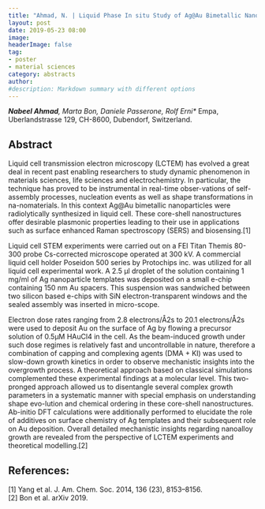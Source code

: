 ```yaml
---
title: "Ahmad, N. | Liquid Phase In situ Study of Ag@Au Bimetallic Nanostructures"
layout: post
date: 2019-05-23 08:00
image:
headerImage: false
tag:
- poster
- material sciences
category: abstracts
author:
#description: Markdown summary with different options
---
```


_**Nabeel Ahmad**, Marta Bon, Daniele Passerone, Rolf Erni*_
Empa, Uberlandstrasse 129, CH-8600, Dubendorf, Switzerland.<br/>


## Abstract

Liquid cell transmission electron microscopy (LCTEM) has evolved a great deal in recent past enabling researchers to study dynamic phenomenon in materials sciences, life sciences and electrochemistry. In particular, the technique has proved to be instrumental in real-time obser-vations of self-assembly processes, nucleation events as well as shape transformations in na-nomaterials. In this context Ag@Au bimetallic nanoparticles were radiolytically synthesized in liquid cell. These core-shell nanostructures offer desirable plasmonic properties leading to their use in applications such as surface enhanced Raman spectroscopy (SERS) and biosensing.[1]<br/>

Liquid cell STEM experiments were carried out on a FEI Titan Themis 80-300 probe Cs-corrected microscope operated at 300 kV. A commercial liquid cell holder Poseidon 500 series by Protochips inc. was utilized for all liquid cell experimental work. A 2.5 µl droplet of the solution containing 1 mg/ml of Ag nanoparticle templates was deposited on a small e-chip containing 150 nm Au spacers. This suspension was sandwiched between two silicon based e-chips with SiN electron-transparent windows and the sealed assembly was inserted in micro-scope.<br/>

Electron dose rates ranging from 2.8 electrons/Å2s to 20.1 electrons/Å2s were used to deposit Au on the surface of Ag by flowing a precursor solution of 0.5µM HAuCl4 in the cell. As the beam-induced growth under such dose regimes is relatively fast and uncontrollable in nature, therefore a combination of capping and complexing agents (DMA + KI) was used to slow-down growth kinetics in order to observe mechanistic insights into the overgrowth process. A theoretical approach based on classical simulations complemented these experimental findings at a molecular level. This two-pronged approach allowed us to disentangle several complex growth parameters in a systematic manner with special emphasis on understanding shape evo-lution and chemical ordering in these core-shell nanostructures. Ab-initio DFT calculations were additionally performed to elucidate the role of additives on surface chemistry of Ag templates and their subsequent role on Au deposition. Overall detailed mechanistic insights regarding nanoalloy growth are revealed from the perspective of LCTEM experiments and theoretical modelling.[2]<br/>

## References:
[1] Yang et al. J. Am. Chem. Soc. 2014, 136 (23), 8153–8156.<br/>
[2] Bon et al. arXiv 2019.<br/>
